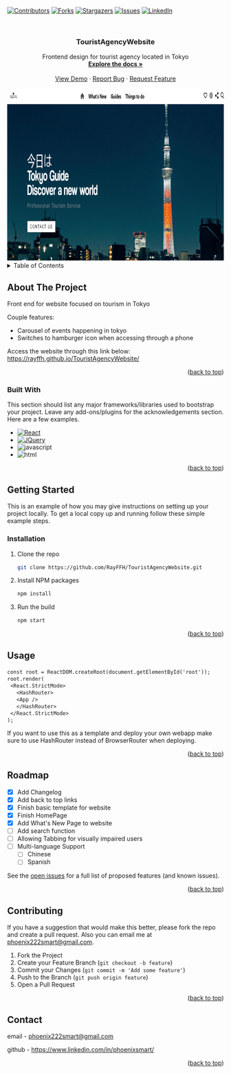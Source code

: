 <!-- Improved compatibility of back to top link: See: https://github.com/othneildrew/Best-README-Template/pull/73 -->
<a name="readme-top"></a>
<!--
*** Thanks for checking out the Best-README-Template. If you have a suggestion
*** that would make this better, please fork the repo and create a pull request
*** or simply open an issue with the tag "enhancement".
*** Don't forget to give the project a star!
*** Thanks again! Now go create something AMAZING! :D
-->



<!-- PROJECT SHIELDS -->
<!--
*** I'm using markdown "reference style" links for readability.
*** Reference links are enclosed in brackets [ ] instead of parentheses ( ).
*** See the bottom of this document for the declaration of the reference variables
*** for contributors-url, forks-url, etc. This is an optional, concise syntax you may use.
*** https://www.markdownguide.org/basic-syntax/#reference-style-links
-->
[![Contributors][contributors-shield]][contributors-url]
[![Forks][forks-shield]][forks-url]
[![Stargazers][stars-shield]][stars-url]
[![Issues][issues-shield]][issues-url]
[![LinkedIn][linkedin-shield]][linkedin-url]



<!-- PROJECT LOGO -->
<br />
<div align="center">
<!--   <a href="https://github.com/othneildrew/Best-README-Template](https://github.com/RayFFH/TouristAgencyWebsite/blob/main/README.md)">
    <img src="images/logo.png" alt="Logo" width="80" height="80"> -->
  </a>

  <h3 align="center">TouristAgencyWebsite</h3>

  <p align="center">
    Frontend design for tourist agency located in Tokyo
    <br />
    <a href="https://rayffh.github.io/TouristAgencyWebsite/"><strong>Explore the docs »</strong></a>
    <br />
    <br />
    <a href="https://github.com/RayFFH/TouristAgencyWebsite">View Demo</a>
    ·
    <a href="https://github.com/RayFFH/TouristAgencyWebsite/issues">Report Bug</a>
    ·
    <a href="https://github.com/RayFFH/TouristAgencyWebsite/issues">Request Feature</a>
  </p>
</div>

<img src="touristsiteimage.png" alt="Logo" width="1000" height="400">

<!-- TABLE OF CONTENTS -->
<details>
  <summary>Table of Contents</summary>
  <ol>
    <li>
      <a href="#about-the-project">About The Project</a>
      <ul>
        <li><a href="#built-with">Built With</a></li>
      </ul>
    </li>
    <li>
      <a href="#getting-started">Getting Started</a>
      <ul>
        <li><a href="#prerequisites">Prerequisites</a></li>
        <li><a href="#installation">Installation</a></li>
      </ul>
    </li>
    <li><a href="#usage">Usage</a></li>
    <li><a href="#roadmap">Roadmap</a></li>
    <li><a href="#contributing">Contributing</a></li>
    <li><a href="#license">License</a></li>
    <li><a href="#contact">Contact</a></li>
    <li><a href="#acknowledgments">Acknowledgments</a></li>
  </ol>
</details>



<!-- ABOUT THE PROJECT -->
## About The Project

Front end for website focused on tourism in Tokyo

Couple features:
* Carousel of events happening in tokyo
* Switches to hamburger icon when accessing through a phone

Access the website through this link below:
https://rayffh.github.io/TouristAgencyWebsite/

<p align="right">(<a href="#readme-top">back to top</a>)</p>



### Built With

This section should list any major frameworks/libraries used to bootstrap your project. Leave any add-ons/plugins for the acknowledgements section. Here are a few examples.

* [![React][React.js]][React-url]
* [![JQuery][JQuery.com]][JQuery-url]
* ![javascript](https://img.shields.io/badge/JavaScript-323330?style=for-the-badge&logo=javascript&logoColor=F7DF1E)
* ![html](https://img.shields.io/badge/HTML-239120?style=for-the-badge&logo=html5&logoColor=white)

<p align="right">(<a href="#readme-top">back to top</a>)</p>



<!-- GETTING STARTED -->
## Getting Started

This is an example of how you may give instructions on setting up your project locally.
To get a local copy up and running follow these simple example steps.

### Installation

1. Clone the repo
   ```sh
   git clone https://github.com/RayFFH/TouristAgencyWebsite.git
   ```
2. Install NPM packages
   ```sh
   npm install
   ```
3. Run the build
   ```js
   npm start
   ```

<p align="right">(<a href="#readme-top">back to top</a>)</p>



<!-- USAGE EXAMPLES -->
## Usage

 ```
const root = ReactDOM.createRoot(document.getElementById('root'));
root.render(
  <React.StrictMode>
    <HashRouter>
    <App />
    </HashRouter>
  </React.StrictMode>
);
 ```
If you want to use this as a template and deploy your own webapp make sure to use HashRouter instead of BrowserRouter when deploying.

<p align="right">(<a href="#readme-top">back to top</a>)</p>

<!-- ROADMAP -->
## Roadmap

- [x] Add Changelog
- [x] Add back to top links
- [x] Finish basic template for website
- [x] Finish HomePage
- [x] Add What's New Page to website
- [ ] Add search function
- [ ] Allowing Tabbing for visually impaired users
- [ ] Multi-language Support
    - [ ] Chinese
    - [ ] Spanish

See the [open issues](https://github.com/RayFFH/TouristAgencyWebsite/issues) for a full list of proposed features (and known issues).

<p align="right">(<a href="#readme-top">back to top</a>)</p>



<!-- CONTRIBUTING -->
## Contributing

If you have a suggestion that would make this better, please fork the repo and create a pull request. Also you can email me at phoenix222smart@gmail.com.

1. Fork the Project
2. Create your Feature Branch (`git checkout -b feature`)
3. Commit your Changes (`git commit -m 'Add some feature'`)
4. Push to the Branch (`git push origin feature`)
5. Open a Pull Request

<p align="right">(<a href="#readme-top">back to top</a>)</p>

<!-- CONTACT -->
## Contact

email - phoenix222smart@gmail.com

github - https://www.linkedin.com/in/phoenixsmart/

<p align="right">(<a href="#readme-top">back to top</a>)</p>




<!-- MARKDOWN LINKS & IMAGES -->
<!-- https://www.markdownguide.org/basic-syntax/#reference-style-links -->
[contributors-shield]: https://img.shields.io/github/contributors/RayFFH/TouristAgencyWebsite?style=for-the-badge
[contributors-url]: https://github.com/RayFFH/TouristAgencyWebsite/graphs/contributors
[forks-shield]: https://img.shields.io/github/forks/RayFFH/TouristAgencyWebsite?style=for-the-badge
[forks-url]: https://github.com/RayFFH/TouristAgencyWebsite/network/members
[stars-shield]: https://img.shields.io/github/stars/RayFFH/TouristAgencyWebsite?style=for-the-badge
[stars-url]: https://github.com/RayFFH/TouristAgencyWebsite/stargazers
[issues-shield]: https://img.shields.io/github/issues/RayFFH/TouristAgencyWebsite.svg?style=for-the-badge
[issues-url]: https://github.com/RayFFH/TouristAgencyWebsite/issues
[linkedin-shield]: https://img.shields.io/badge/-LinkedIn-black.svg?style=for-the-badge&logo=linkedin&colorB=555
[linkedin-url]: https://linkedin.com/in/phoenixsmart
[product-screenshot]: images/screenshot.png
[Next.js]: https://img.shields.io/badge/next.js-000000?style=for-the-badge&logo=nextdotjs&logoColor=white
[Next-url]: https://nextjs.org/
[React.js]: https://img.shields.io/badge/React-20232A?style=for-the-badge&logo=react&logoColor=61DAFB
[React-url]: https://reactjs.org/
[Vue.js]: https://img.shields.io/badge/Vue.js-35495E?style=for-the-badge&logo=vuedotjs&logoColor=4FC08D
[Vue-url]: https://vuejs.org/
[Angular.io]: https://img.shields.io/badge/Angular-DD0031?style=for-the-badge&logo=angular&logoColor=white
[Angular-url]: https://angular.io/
[Svelte.dev]: https://img.shields.io/badge/Svelte-4A4A55?style=for-the-badge&logo=svelte&logoColor=FF3E00
[Svelte-url]: https://svelte.dev/
[Laravel.com]: https://img.shields.io/badge/Laravel-FF2D20?style=for-the-badge&logo=laravel&logoColor=white
[Laravel-url]: https://laravel.com
[Bootstrap.com]: https://img.shields.io/badge/Bootstrap-563D7C?style=for-the-badge&logo=bootstrap&logoColor=white
[Bootstrap-url]: https://getbootstrap.com
[JQuery.com]: https://img.shields.io/badge/jQuery-0769AD?style=for-the-badge&logo=jquery&logoColor=white
[JQuery-url]: https://jquery.com 
